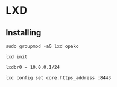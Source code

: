 # LXD

## Installing

```
sudo groupmod -aG lxd opako

lxd init

lxdbr0 = 10.0.0.1/24

lxc config set core.https_address :8443